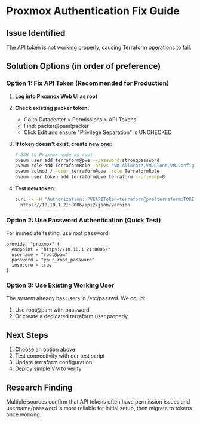 # Proxmox Authentication Fix Guide

## Issue Identified
The API token is not working properly, causing Terraform operations to fail.

## Solution Options (in order of preference)

### Option 1: Fix API Token (Recommended for Production)

1. **Log into Proxmox Web UI as root**

2. **Check existing packer token:**
   - Go to Datacenter > Permissions > API Tokens
   - Find: packer@pam!packer
   - Click Edit and ensure "Privilege Separation" is UNCHECKED

3. **If token doesn't exist, create new one:**
   ```bash
   # SSH to Proxmox node as root
   pveum user add terraform@pve --password strongpassword
   pveum role add TerraformRole -privs "VM.Allocate,VM.Clone,VM.Config.CDROM,VM.Config.CPU,VM.Config.Disk,VM.Config.HWType,VM.Config.Memory,VM.Config.Network,VM.Config.Options,VM.Monitor,VM.Audit,VM.PowerMgmt,Datastore.AllocateSpace,Datastore.Audit,Pool.Allocate"
   pveum aclmod / -user terraform@pve -role TerraformRole
   pveum user token add terraform@pve terraform --privsep=0
   ```

4. **Test new token:**
   ```bash
   curl -k -H "Authorization: PVEAPIToken=terraform@pve!terraform:TOKEN_SECRET_HERE" \
     https://10.10.1.21:8006/api2/json/version
   ```

### Option 2: Use Password Authentication (Quick Test)

For immediate testing, use root password:

```hcl
provider "proxmox" {
  endpoint = "https://10.10.1.21:8006/"
  username = "root@pam"
  password = "your_root_password"
  insecure = true
}
```

### Option 3: Use Existing Working User

The system already has users in /etc/passwd. We could:
1. Use root@pam with password
2. Or create a dedicated terraform user properly

## Next Steps

1. Choose an option above
2. Test connectivity with our test script
3. Update terraform configuration
4. Deploy simple VM to verify

## Research Finding
Multiple sources confirm that API tokens often have permission issues and username/password is more reliable for initial setup, then migrate to tokens once working.